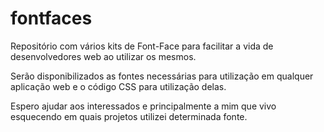 fontfaces
=========

Repositório com vários kits de Font-Face para facilitar a vida de desenvolvedores web ao utilizar os mesmos.

Serão disponibilizados as fontes necessárias para utilização em qualquer aplicação web e o código CSS para utilização delas.

Espero ajudar aos interessados e principalmente a mim que vivo esquecendo em quais projetos utilizei determinada fonte.
